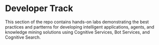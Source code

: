 # Developer Track

This section of the repo contains hands-on labs demonstrating the best practices and partterns for developing intelligent applications, agents, and knowledge mining solutions using Cognitive Services, Bot Services, and Cognitive Search.



